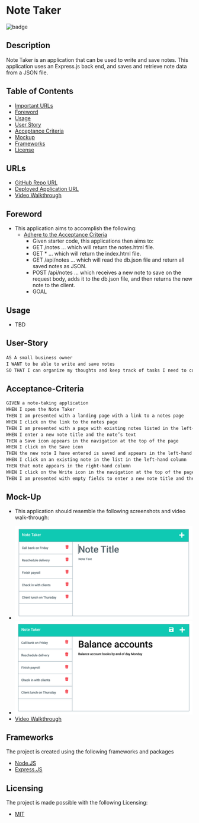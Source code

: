# Note Taker 
![badge](https://img.shields.io/badge/license-MIT-brightgreen)

## Description
Note Taker is an application that can be used to write and save notes. This application uses an Express.js back end, and saves and retrieve note data from a JSON file.


## Table of Contents
- [Important URLs](#urls)
- [Foreword](#foreword)
- [Usage](#usage)
- [User Story](#user-story)
- [Acceptance Criteria](#acceptance-criteria)
- [Mockup](#mock-up)
- [Frameworks](#frameworks)
- [License](#Licensing)

## URLs
- [GitHub Repo URL](https://github.com/candracodes/note-taker)
- [Deployed Application URL](#)
- [Video Walkthrough](#)

## Foreword

- This application aims to accomplish the following:
  - [Adhere to the Acceptance Criteria](./assets/README.md)
    - Given starter code, this applications then aims to:
    - GET /notes ... which will return the notes.html file.
    - GET * ... which will return the index.html file.
    - GET /api/notes ... which will read the db.json file and return all saved notes as JSON.
    - POST /api/notes ... which receives a new note to save on the request body, adds it to the db.json file, and then returns the new note to the client.
    - GOAL

## Usage

- TBD

## User-Story

```md
AS A small business owner
I WANT to be able to write and save notes
SO THAT I can organize my thoughts and keep track of tasks I need to complete
```

## Acceptance-Criteria

```md
GIVEN a note-taking application
WHEN I open the Note Taker
THEN I am presented with a landing page with a link to a notes page
WHEN I click on the link to the notes page
THEN I am presented with a page with existing notes listed in the left-hand column, plus empty fields to enter a new note title and the note’s text in the right-hand column
WHEN I enter a new note title and the note’s text
THEN a Save icon appears in the navigation at the top of the page
WHEN I click on the Save icon
THEN the new note I have entered is saved and appears in the left-hand column with the other existing notes
WHEN I click on an existing note in the list in the left-hand column
THEN that note appears in the right-hand column
WHEN I click on the Write icon in the navigation at the top of the page
THEN I am presented with empty fields to enter a new note title and the note’s text in the right-hand column
```

## Mock-Up

* This application should resemble the following screenshots and video walk-through:

- ![Screenshot 1](./assets/screenshot1.png)
- ![Screenshot 2](./assets/screenshot2.png)
- [Video Walkthrough](#)

## Frameworks

The project is created using the following frameworks and packages

- [Node.JS](https://nodejs.org/en/)
- [Express.JS](https://expressjs.com/)

## Licensing
The project is made possible with the following Licensing:
- [MIT](license.txt)

